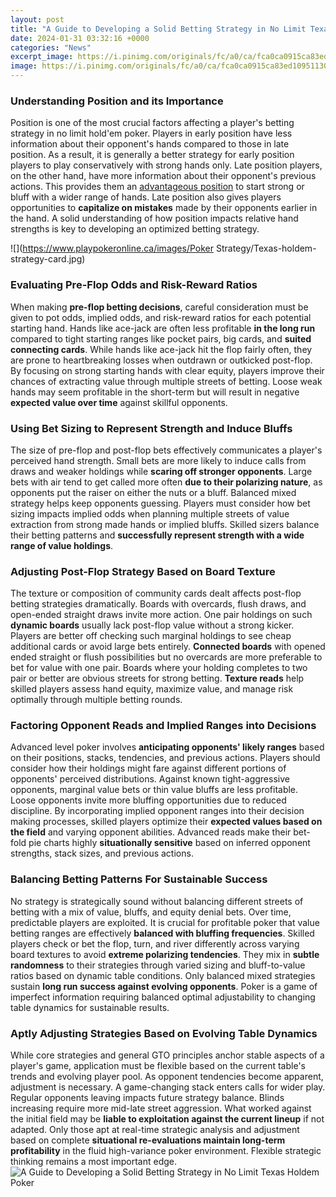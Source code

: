 ```yaml
---
layout: post
title: "A Guide to Developing a Solid Betting Strategy in No Limit Texas Holdem Poker"
date: 2024-01-31 03:32:16 +0000
categories: "News"
excerpt_image: https://i.pinimg.com/originals/fc/a0/ca/fca0ca0915ca83ed10951130b2ba6333.jpg
image: https://i.pinimg.com/originals/fc/a0/ca/fca0ca0915ca83ed10951130b2ba6333.jpg
---
```


### Understanding Position and its Importance
Position is one of the most crucial factors affecting a player's betting strategy in no limit hold'em poker. Players in early position have less information about their opponent's hands compared to those in late position. As a result, it is generally a better strategy for early position players to play conservatively with strong hands only. Late position players, on the other hand, have more information about their opponent's previous actions. This provides them an [advantageous position](https://yt.io.vn/collection/abt) to start strong or bluff with a wider range of hands. Late position also gives players opportunities to **capitalize on mistakes** made by their opponents earlier in the hand. A solid understanding of how position impacts relative hand strengths is key to developing an optimized betting strategy. 

![](https://www.playpokeronline.ca/images/Poker Strategy/Texas-holdem-strategy-card.jpg)
### Evaluating Pre-Flop Odds and Risk-Reward Ratios
When making **pre-flop betting decisions**, careful consideration must be given to pot odds, implied odds, and risk-reward ratios for each potential starting hand. Hands like ace-jack are often less profitable **in the long run** compared to tight starting ranges like pocket pairs, big cards, and **suited connecting cards**. While hands like ace-jack hit the flop fairly often, they are prone to heartbreaking losses when outdrawn or outkicked post-flop. By focusing on strong starting hands with clear equity, players improve their chances of extracting value through multiple streets of betting. Loose weak hands may seem profitable in the short-term but will result in negative **expected value over time** against skillful opponents. 
### Using Bet Sizing to Represent Strength and Induce Bluffs
The size of pre-flop and post-flop bets effectively communicates a player's perceived hand strength. Small bets are more likely to induce calls from draws and weaker holdings while **scaring off stronger opponents**. Large bets with air tend to get called more often **due to their polarizing nature**, as opponents put the raiser on either the nuts or a bluff. Balanced mixed strategy helps keep opponents guessing. Players must consider how bet sizing impacts implied odds when planning multiple streets of value extraction from strong made hands or implied bluffs. Skilled sizers balance their betting patterns and **successfully represent strength with a wide range of value holdings**.
### Adjusting Post-Flop Strategy Based on Board Texture 
The texture or composition of community cards dealt affects post-flop betting strategies dramatically. Boards with overcards, flush draws, and open-ended straight draws invite more action. One pair holdings on such **dynamic boards** usually lack post-flop value without a strong kicker. Players are better off checking such marginal holdings to see cheap additional cards or avoid large bets entirely. **Connected boards** with opened ended straight or flush possibilities but no overcards are more preferable to bet for value with one pair. Boards where your holding completes to two pair or better are obvious streets for strong betting. **Texture reads** help skilled players assess hand equity, maximize value, and manage risk optimally through multiple betting rounds.
### Factoring Opponent Reads and Implied Ranges into Decisions
Advanced level poker involves **anticipating opponents' likely ranges** based on their positions, stacks, tendencies, and previous actions. Players should consider how their holdings might fare against different portions of opponents' perceived distributions. Against known tight-aggressive opponents, marginal value bets or thin value bluffs are less profitable. Loose opponents invite more bluffing opportunities due to reduced discipline. By incorporating implied opponent ranges into their decision making processes, skilled players optimize their **expected values based on the field** and varying opponent abilities. Advanced reads make their bet-fold pie charts highly **situationally sensitive** based on inferred opponent strengths, stack sizes, and previous actions.
### Balancing Betting Patterns For Sustainable Success
No strategy is strategically sound without balancing different streets of betting with a mix of value, bluffs, and equity denial bets. Over time, predictable players are exploited. It is crucial for profitable poker that value betting ranges are effectively **balanced with bluffing frequencies**. Skilled players check or bet the flop, turn, and river differently across varying board textures to avoid **extreme polarizing tendencies**. They mix in **subtle randomness** to their strategies through varied sizing and bluff-to-value ratios based on dynamic table conditions. Only balanced mixed strategies sustain **long run success against evolving opponents**. Poker is a game of imperfect information requiring balanced optimal adjustability to changing table dynamics for sustainable results.
### Aptly Adjusting Strategies Based on Evolving Table Dynamics
While core strategies and general GTO principles anchor stable aspects of a player's game, application must be flexible based on the current table's trends and evolving player pool. As opponent tendencies become apparent, adjustment is necessary. A game-changing stack enters calls for wider play. Regular opponents leaving impacts future strategy balance. Blinds increasing require more mid-late street aggression. What worked against the initial field may be **liable to exploitation against the current lineup** if not adapted. Only those apt at real-time strategic analysis and adjustment based on complete **situational re-evaluations maintain long-term profitability** in the fluid high-variance poker environment. Flexible strategic thinking remains a most important edge.
![A Guide to Developing a Solid Betting Strategy in No Limit Texas Holdem Poker](https://i.pinimg.com/originals/fc/a0/ca/fca0ca0915ca83ed10951130b2ba6333.jpg)